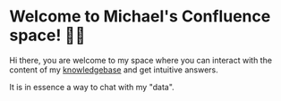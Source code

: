 # Welcome to Michael's Confluence space! 🚀🤖

Hi there, you are welcome to my space where you can interact with the content of my [knowledgebase](https://mikesofts.atlassian.net/wiki/home) and get intuitive answers.

It is in essence a way to chat with my "data".


